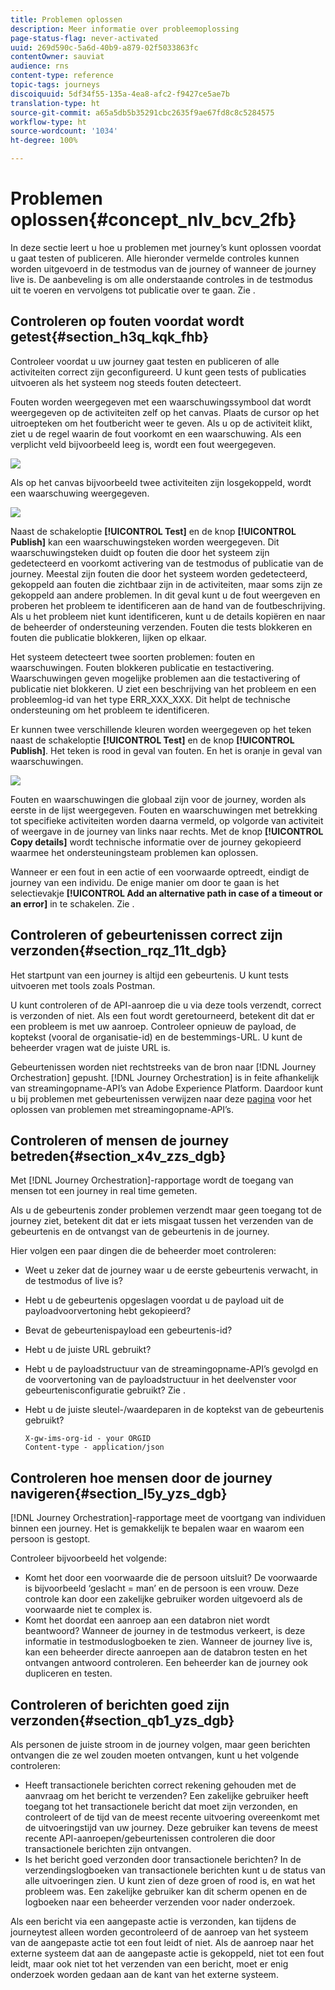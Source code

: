 ```yaml
---
title: Problemen oplossen
description: Meer informatie over probleemoplossing
page-status-flag: never-activated
uuid: 269d590c-5a6d-40b9-a879-02f5033863fc
contentOwner: sauviat
audience: rns
content-type: reference
topic-tags: journeys
discoiquuid: 5df34f55-135a-4ea8-afc2-f9427ce5ae7b
translation-type: ht
source-git-commit: a65a5db5b35291cbc2635f9ae67fd8c8c5284575
workflow-type: ht
source-wordcount: '1034'
ht-degree: 100%

---
```



# Problemen oplossen{#concept_nlv_bcv_2fb}

In deze sectie leert u hoe u problemen met journey’s kunt oplossen voordat u gaat testen of publiceren. Alle hieronder vermelde controles kunnen worden uitgevoerd in de testmodus van de journey of wanneer de journey live is. De aanbeveling is om alle onderstaande controles in de testmodus uit te voeren en vervolgens tot publicatie over te gaan. Zie [](../building-journeys/testing-the-journey.md).

## Controleren op fouten voordat wordt getest{#section_h3q_kqk_fhb}

Controleer voordat u uw journey gaat testen en publiceren of alle activiteiten correct zijn geconfigureerd. U kunt geen tests of publicaties uitvoeren als het systeem nog steeds fouten detecteert.

Fouten worden weergegeven met een waarschuwingssymbool dat wordt weergegeven op de activiteiten zelf op het canvas. Plaats de cursor op het uitroepteken om het foutbericht weer te geven. Als u op de activiteit klikt, ziet u de regel waarin de fout voorkomt en een waarschuwing. Als een verplicht veld bijvoorbeeld leeg is, wordt een fout weergegeven.

![](../assets/journey63.png)

Als op het canvas bijvoorbeeld twee activiteiten zijn losgekoppeld, wordt een waarschuwing weergegeven.

![](../assets/canvas-disconnected.png)

Naast de schakeloptie **[!UICONTROL Test]** en de knop **[!UICONTROL Publish]** kan een waarschuwingsteken worden weergegeven. Dit waarschuwingsteken duidt op fouten die door het systeem zijn gedetecteerd en voorkomt activering van de testmodus of publicatie van de journey. Meestal zijn fouten die door het systeem worden gedetecteerd, gekoppeld aan fouten die zichtbaar zijn in de activiteiten, maar soms zijn ze gekoppeld aan andere problemen. In dit geval kunt u de fout weergeven en proberen het probleem te identificeren aan de hand van de foutbeschrijving. Als u het probleem niet kunt identificeren, kunt u de details kopiëren en naar de beheerder of ondersteuning verzenden. Fouten die tests blokkeren en fouten die publicatie blokkeren, lijken op elkaar.

Het systeem detecteert twee soorten problemen: fouten en waarschuwingen. Fouten blokkeren publicatie en testactivering. Waarschuwingen geven mogelijke problemen aan die testactivering of publicatie niet blokkeren. U ziet een beschrijving van het probleem en een probleemlog-id van het type ERR_XXX_XXX. Dit helpt de technische ondersteuning om het probleem te identificeren.

Er kunnen twee verschillende kleuren worden weergegeven op het teken naast de schakeloptie **[!UICONTROL Test]** en de knop **[!UICONTROL Publish]**. Het teken is rood in geval van fouten. En het is oranje in geval van waarschuwingen.

![](../assets/journey75.png)

Fouten en waarschuwingen die globaal zijn voor de journey, worden als eerste in de lijst weergegeven. Fouten en waarschuwingen met betrekking tot specifieke activiteiten worden daarna vermeld, op volgorde van activiteit of weergave in de journey van links naar rechts. Met de knop **[!UICONTROL Copy details]** wordt technische informatie over de journey gekopieerd waarmee het ondersteuningsteam problemen kan oplossen.

Wanneer er een fout in een actie of een voorwaarde optreedt, eindigt de journey van een individu. De enige manier om door te gaan is het selectievakje **[!UICONTROL Add an alternative path in case of a timeout or an error]** in te schakelen. Zie [](../building-journeys/using-the-journey-designer.md#paths).

## Controleren of gebeurtenissen correct zijn verzonden{#section_rqz_11t_dgb}

Het startpunt van een journey is altijd een gebeurtenis. U kunt tests uitvoeren met tools zoals Postman.

U kunt controleren of de API-aanroep die u via deze tools verzendt, correct is verzonden of niet. Als een fout wordt geretourneerd, betekent dit dat er een probleem is met uw aanroep. Controleer opnieuw de payload, de koptekst (vooral de organisatie-id) en de bestemmings-URL. U kunt de beheerder vragen wat de juiste URL is.

Gebeurtenissen worden niet rechtstreeks van de bron naar [!DNL Journey Orchestration] gepusht. [!DNL Journey Orchestration] is in feite afhankelijk van streamingopname-API’s van Adobe Experience Platform. Daardoor kunt u bij problemen met gebeurtenissen verwijzen naar deze [pagina](https://docs.adobe.com/content/help/nl-NL/experience-platform/ingestion/streaming/troubleshooting.html) voor het oplossen van problemen met streamingopname-API’s.

## Controleren of mensen de journey betreden{#section_x4v_zzs_dgb}

Met [!DNL Journey Orchestration]-rapportage wordt de toegang van mensen tot een journey in real time gemeten.

Als u de gebeurtenis zonder problemen verzendt maar geen toegang tot de journey ziet, betekent dit dat er iets misgaat tussen het verzenden van de gebeurtenis en de ontvangst van de gebeurtenis in de journey.

Hier volgen een paar dingen die de beheerder moet controleren:

* Weet u zeker dat de journey waar u de eerste gebeurtenis verwacht, in de testmodus of live is?
* Hebt u de gebeurtenis opgeslagen voordat u de payload uit de payloadvoorvertoning hebt gekopieerd?
* Bevat de gebeurtenispayload een gebeurtenis-id?
* Hebt u de juiste URL gebruikt?
* Hebt u de payloadstructuur van de streamingopname-API’s gevolgd en de voorvertoning van de payloadstructuur in het deelvenster voor gebeurtenisconfiguratie gebruikt? Zie [](../event/previewing-the-payload.md).
* Hebt u de juiste sleutel-/waardeparen in de koptekst van de gebeurtenis gebruikt?

   ```
   X-gw-ims-org-id - your ORGID
   Content-type - application/json
   ```

## Controleren hoe mensen door de journey navigeren{#section_l5y_yzs_dgb}

[!DNL Journey Orchestration]-rapportage meet de voortgang van individuen binnen een journey. Het is gemakkelijk te bepalen waar en waarom een persoon is gestopt.

Controleer bijvoorbeeld het volgende:

* Komt het door een voorwaarde die de persoon uitsluit? De voorwaarde is bijvoorbeeld ‘geslacht = man’ en de persoon is een vrouw. Deze controle kan door een zakelijke gebruiker worden uitgevoerd als de voorwaarde niet te complex is.
* Komt het doordat een aanroep aan een databron niet wordt beantwoord? Wanneer de journey in de testmodus verkeert, is deze informatie in testmoduslogboeken te zien. Wanneer de journey live is, kan een beheerder directe aanroepen aan de databron testen en het ontvangen antwoord controleren. Een beheerder kan de journey ook dupliceren en testen.

## Controleren of berichten goed zijn verzonden{#section_qb1_yzs_dgb}

Als personen de juiste stroom in de journey volgen, maar geen berichten ontvangen die ze wel zouden moeten ontvangen, kunt u het volgende controleren:

* Heeft transactionele berichten correct rekening gehouden met de aanvraag om het bericht te verzenden? Een zakelijke gebruiker heeft toegang tot het transactionele bericht dat moet zijn verzonden, en controleert of de tijd van de meest recente uitvoering overeenkomt met de uitvoeringstijd van uw journey. Deze gebruiker kan tevens de meest recente API-aanroepen/gebeurtenissen controleren die door transactionele berichten zijn ontvangen.
* Is het bericht goed verzonden door transactionele berichten? In de verzendingslogboeken van transactionele berichten kunt u de status van alle uitvoeringen zien. U kunt zien of deze groen of rood is, en wat het probleem was. Een zakelijke gebruiker kan dit scherm openen en de logboeken naar een beheerder verzenden voor nader onderzoek.

Als een bericht via een aangepaste actie is verzonden, kan tijdens de journeytest alleen worden gecontroleerd of de aanroep van het systeem van de aangepaste actie tot een fout leidt of niet. Als de aanroep naar het externe systeem dat aan de aangepaste actie is gekoppeld, niet tot een fout leidt, maar ook niet tot het verzenden van een bericht, moet er enig onderzoek worden gedaan aan de kant van het externe systeem.

